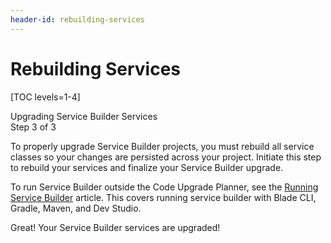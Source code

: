 ```yaml
---
header-id: rebuilding-services
---
```


# Rebuilding Services

[TOC levels=1-4]

<div class="learn-path-step">
    <p>Upgrading Service Builder Services<br>Step 3 of 3</p>
</div>

To properly upgrade Service Builder projects, you must rebuild all service
classes so your changes are persisted across your project. Initiate this step
to rebuild your services and finalize your Service Builder upgrade.

To run Service Builder outside the Code Upgrade Planner, see the
[Running Service Builder](/docs/appdev/7-2/-/knowledge_base/a/running-service-builder)
article. This covers running service builder with Blade CLI, Gradle, Maven, and
Dev Studio.

Great! Your Service Builder services are upgraded!

